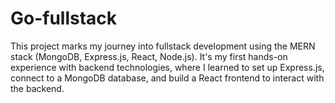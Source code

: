 # Go-fullstack
This project marks my journey into fullstack development using the MERN stack (MongoDB, Express.js, React, Node.js). It's my first hands-on experience with backend technologies, where I learned to set up Express.js, connect to a MongoDB database, and build a React frontend to interact with the backend.
